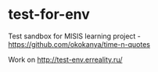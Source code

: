 # test-for-env

 Test sandbox for MISIS learning project - https://github.com/okokanya/time-n-quotes
 
 Work on http://test-env.erreality.ru/
